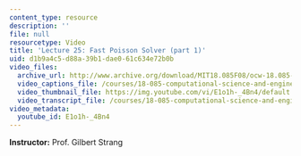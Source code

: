 ```yaml
---
content_type: resource
description: ''
file: null
resourcetype: Video
title: 'Lecture 25: Fast Poisson Solver (part 1)'
uid: d1b9a4c5-d88a-39b1-dae0-61c634e72b0b
video_files:
  archive_url: http://www.archive.org/download/MIT18.085F08/ocw-18.085-f08-lec25_300k.mp4
  video_captions_file: /courses/18-085-computational-science-and-engineering-i-fall-2008/74435adfc9345e6693ef40fa21e009f3_E1o1h-_4Bn4.vtt
  video_thumbnail_file: https://img.youtube.com/vi/E1o1h-_4Bn4/default.jpg
  video_transcript_file: /courses/18-085-computational-science-and-engineering-i-fall-2008/2e143346162a7ed1a1c4f3da1c498ed4_E1o1h-_4Bn4.pdf
video_metadata:
  youtube_id: E1o1h-_4Bn4
---
```


**Instructor:** Prof. Gilbert Strang